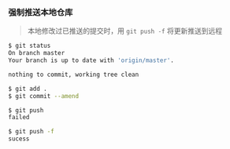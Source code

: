 ### 强制推送本地仓库

> 本地修改过已推送的提交时，用 `git push -f` 将更新推送到远程

```bash
$ git status
On branch master
Your branch is up to date with 'origin/master'.

nothing to commit, working tree clean

$ git add .
$ git commit --amend

$ git push
failed

$ git push -f
sucess
```

